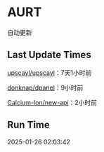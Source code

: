 # AURT

自动更新


## Last Update Times

[upscayl/upscayl](https://github.com/upscayl/upscayl)：7天1小时前

[donknap/dpanel](https://github.com/donknap/dpanel)：9小时前

[Calcium-Ion/new-api](https://github.com/Calcium-Ion/new-api)：2小时前


## Run Time
2025-01-26 02:03:42
